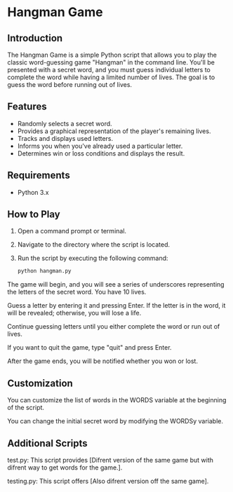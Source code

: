 # Hangman Game

## Introduction

The Hangman Game is a simple Python script that allows you to play the classic word-guessing game "Hangman" in the command line. You'll be presented with a secret word, and you must guess individual letters to complete the word while having a limited number of lives. The goal is to guess the word before running out of lives.

## Features

- Randomly selects a secret word.
- Provides a graphical representation of the player's remaining lives.
- Tracks and displays used letters.
- Informs you when you've already used a particular letter.
- Determines win or loss conditions and displays the result.

## Requirements

- Python 3.x

## How to Play

1. Open a command prompt or terminal.

2. Navigate to the directory where the script is located.

3. Run the script by executing the following command:

   ```bash
   python hangman.py


The game will begin, and you will see a series of underscores representing the letters of the secret word. You have 10 lives.

Guess a letter by entering it and pressing Enter. If the letter is in the word, it will be revealed; otherwise, you will lose a life.

Continue guessing letters until you either complete the word or run out of lives.

If you want to quit the game, type "quit" and press Enter.

After the game ends, you will be notified whether you won or lost.

## Customization
You can customize the list of words in the WORDS variable at the beginning of the script.

You can change the initial secret word by modifying the WORDSy variable.


## Additional Scripts
test.py: This script provides [Difrent version of the same game but with difrent way to get words for the game.].

testing.py: This script offers [Also difrent version off the same game].
